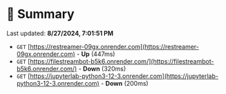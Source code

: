 # 📖 Summary
Last updated: **8/27/2024, 7:01:51 PM**

- `GET` [https://restreamer-09gx.onrender.com](https://restreamer-09gx.onrender.com) - **Up** (447ms)
- `GET` [https://filestreambot-b5k6.onrender.com/](https://filestreambot-b5k6.onrender.com/) - **Down** (320ms)
- `GET` [https://jupyterlab-python3-12-3.onrender.com](https://jupyterlab-python3-12-3.onrender.com) - **Down** (200ms)
